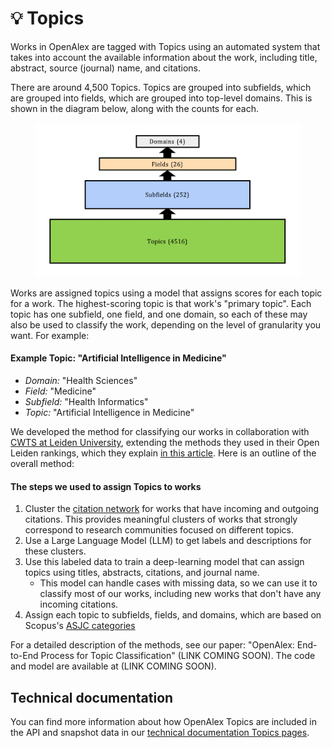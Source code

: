# 💡 Topics

Works in OpenAlex are tagged with Topics using an automated system that takes into account the available information about the work, including title, abstract, source (journal) name, and citations.

There are around 4,500 Topics. Topics are grouped into subfields, which are grouped into fields, which are grouped into top-level domains. This is shown in the diagram below, along with the counts for each.

<figure><img src="../.gitbook/assets/topics_diag1.png" alt=""><figcaption></figcaption></figure>

Works are assigned topics using a model that assigns scores for each topic for a work. The highest-scoring topic is that work's "primary topic". Each topic has one subfield, one field, and one domain, so each of these may also be used to classify the work, depending on the level of granularity you want. For example:

#### Example Topic: "Artificial Intelligence in Medicine"

* _Domain:_ "Health Sciences"
* _Field:_ "Medicine"
* _Subfield:_ "Health Informatics"
* _Topic:_ "Artificial Intelligence in Medicine"

We developed the method for classifying our works in collaboration with [CWTS at Leiden University](https://www.cwts.nl/), extending the methods they used in their Open Leiden rankings, which they explain [in this article](https://www.leidenmadtrics.nl/articles/an-open-approach-for-classifying-research-publications). Here is an outline of the overall method:

#### The steps we used to assign Topics to works

1. Cluster the [citation network](https://en.wikipedia.org/wiki/Citation\_graph) for works that have incoming and outgoing citations. This provides meaningful clusters of works that strongly correspond to research communities focused on different topics.
2. Use a Large Language Model (LLM) to get labels and descriptions for these clusters.
3. Use this labeled data to train a deep-learning model that can assign topics using titles, abstracts, citations, and journal name.
   * This model can handle cases with missing data, so we can use it to classify most of our works, including new works that don't have any incoming citations.
4. Assign each topic to subfields, fields, and domains, which are based on Scopus's [ASJC categories](https://service.elsevier.com/app/answers/detail/a\_id/12007/supporthub/scopus/)

For a detailed description of the methods, see our paper: "OpenAlex: End-to-End Process for Topic Classification" (LINK COMING SOON). The code and model are available at (LINK COMING SOON).

## Technical documentation

You can find more information about how OpenAlex Topics are included in the API and snapshot data in our [technical documentation Topics pages](https://docs.openalex.org/api-entities/topics).
